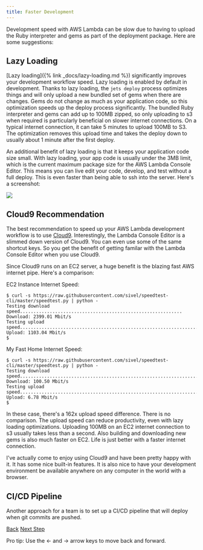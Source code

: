 ```yaml
---
title: Faster Development
---
```


Development speed with AWS Lambda can be slow due to having to upload the Ruby interpreter and gems as part of the deployment package.  Here are some suggestions:

## Lazy Loading

[Lazy loading]({% link _docs/lazy-loading.md %}) significantly improves your development workflow speed. Lazy loading is enabled by default in development.  Thanks to lazy loading, the `jets deploy` process optimizes things and will only upload a new bundled set of gems when there are changes. Gems do not change as much as your application code, so this optimization speeds up the deploy process significantly. The bundled Ruby interpreter and gems can add up to 100MB zipped, so only uploading to s3 when required is particularly beneficial on slower internet connections.  On a typical internet connection, it can take 5 minutes to upload 100MB to S3.  The optimization removes this upload time and takes the deploy down to usually about 1 minute after the first deploy.

An additional benefit of lazy loading is that it keeps your application code size small. With lazy loading, your app code is usually under the 3MB limit, which is the current maximum package size for the AWS Lambda Console Editor.  This means you can live edit your code, develop, and test without a full deploy.  This is even faster than being able to ssh into the server. Here's a screenshot:

![](/img/docs/faster-development-live-edit.png)

## Cloud9 Recommendation

The best recommendation to speed up your AWS Lambda development workflow is to use [Cloud9](https://aws.amazon.com/cloud9/).  Interestingly, the Lambda Console Editor is a slimmed down version of Cloud9.  You can even use some of the same shortcut keys. So you get the benefit of getting familar with the Lambda Console Editor when you use Cloud9.

Since Cloud9 runs on an EC2 server, a huge benefit is the blazing fast AWS internet pipe.  Here's a comparison:

EC2 Instance Internet Speed:

    $ curl -s https://raw.githubusercontent.com/sivel/speedtest-cli/master/speedtest.py | python -
    Testing download speed............................................................
    Download: 2399.01 Mbit/s
    Testing upload speed..................................................................
    Upload: 1103.04 Mbit/s
    $

My Fast Home Internet Speed:

    $ curl -s https://raw.githubusercontent.com/sivel/speedtest-cli/master/speedtest.py | python -
    Testing download speed...................................................................
    Download: 100.50 Mbit/s
    Testing upload speed......................................................................
    Upload: 6.78 Mbit/s
    $

In these case, there's a 162x upload speed difference. There is no comparison. The upload speed can reduce productivity, even with lazy loading optimizations.  Uploading 100MB on an EC2 internet connection to s3 usually takes less than a second. Also building and downloading new gems is also much faster on EC2. Life is just better with a faster internet connection.

I've actually come to enjoy using Cloud9 and have been pretty happy with it. It has some nice built-in features. It is also nice to have your development environment be available anywhere on any computer in the world with a browser.

## CI/CD Pipeline

Another approach for a team is to set up a CI/CD pipeline that will deploy when git commits are pushed.

<a id="prev" class="btn btn-basic" href="{% link _docs/debug-ruby-errors.md %}">Back</a>
<a id="next" class="btn btn-primary" href="{% link _docs/lazy-loading.md %}">Next Step</a>
<p class="keyboard-tip">Pro tip: Use the <- and -> arrow keys to move back and forward.</p>
